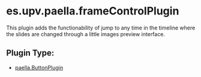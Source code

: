 # es.upv.paella.frameControlPlugin

This plugin adds the functionability of jump to any time in the timeline where the slides are changed through a little images preview interface.


## Plugin Type:
- [paella.ButtonPlugin](../plugin_type.md)